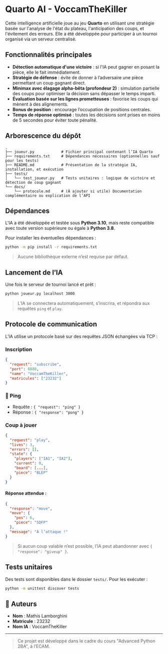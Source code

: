 # Quarto AI - VoccamTheKiller

Cette intelligence artificielle joue au jeu **Quarto** en utilisant une stratégie basée sur l'analyse de l'état du plateau, l'anticipation des coups, et l'évitement des erreurs. Elle a été développée pour participer à un tournoi organisé via un serveur centralisé.

## Fonctionnalités principales

- **Détection automatique d'une victoire** : si l'IA peut gagner en posant la pièce, elle le fait immédiatement.
- **Stratégie de défense** : évite de donner à l’adversaire une pièce permettant un coup gagnant direct.
- **Minimax avec élagage alpha-bêta (profondeur 2)** : simulation partielle des coups pour optimiser la décision sans dépasser le temps imparti.
- **Évaluation basée sur les lignes prometteuses** : favorise les coups qui mènent à des alignements.
- **Bonus de position** : encourage l’occupation de positions centrales.
- **Temps de réponse optimisé** : toutes les décisions sont prises en moins de 5 secondes pour éviter toute pénalité.

## Arborescence du dépôt

```
.
├── joueur.py            # Fichier principal contenant l’IA Quarto
├── requirements.txt     # Dépendances nécessaires (optionnelles sauf pour les tests)
├── README.md            # Présentation de la stratégie IA, installation, et exécution
├── tests/
│   └── test_joueur.py   # Tests unitaires : logique de victoire et détection de coup gagnant
└── docs/
    └── protocole.md     # (À ajouter si utile) Documentation complémentaire ou explication de l’API
```

## Dépendances

L'IA a été développée et testée sous **Python 3.10**, mais reste compatible avec toute version supérieure ou égale à **Python 3.8**.

Pour installer les éventuelles dépendances :

```bash
python -m pip install -r requirements.txt
```

> Aucune bibliothèque externe n’est requise par défaut.

## Lancement de l’IA

Une fois le serveur de tournoi lancé et prêt :

```bash
python joueur.py localhost 3000
```

> L’IA se connectera automatiquement, s’inscrira, et répondra aux requêtes `ping` et `play`.

## Protocole de communication

L’IA utilise un protocole basé sur des requêtes JSON échangées via TCP :

### Inscription

```json
{
  "request": "subscribe",
  "port": 8888,
  "name": "VoccamTheKiller",
  "matricules": ["23232"]
}
```

### 📡 Ping

- Requête : `{ "request": "ping" }`
- Réponse : `{ "response": "pong" }`

### Coup à jouer

```json
{
  "request": "play",
  "lives": 3,
  "errors": [],
  "state": {
    "players": ["IA1", "IA2"],
    "current": 0,
    "board": [...],
    "piece": "BLEP"
  }
}
```

#### Réponse attendue :

```json
{
  "response": "move",
  "move": {
    "pos": 6,
    "piece": "SDFP"
  },
  "message": "À l’attaque !"
}
```

> Si aucun coup valable n’est possible, l’IA peut abandonner avec `{ "response": "giveup" }`.

## Tests unitaires

Des tests sont disponibles dans le dossier `tests/`. Pour les exécuter :

```bash
python -m unittest discover tests
```

## 👥 Auteurs

- **Nom** : Mathis Lamborghini
- **Matricule** : 23232
- **Nom IA** : VoccamTheKiller

---

> Ce projet est développé dans le cadre du cours "Advanced Python 2BA", à l’ECAM.
